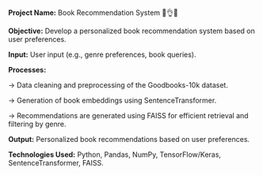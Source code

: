 **Project Name:** Book Recommendation System 📕👌🤖 

**Objective:**
Develop a personalized book recommendation system based on user preferences.


**Input:**
User input (e.g., genre preferences, book queries).


**Processes:**

→ Data cleaning and preprocessing of the Goodbooks-10k dataset.

→ Generation of book embeddings using SentenceTransformer.

→ Recommendations are generated using FAISS for efficient retrieval and filtering by genre.


**Output:**
Personalized book recommendations based on user preferences.


**Technologies Used:**
Python, Pandas, NumPy, TensorFlow/Keras, SentenceTransformer, FAISS.
